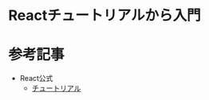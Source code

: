 # Reactチュートリアルから入門

# 参考記事

- React公式
  - [チュートリアル](https://ja.reactjs.org/tutorial/tutorial.html#setup-for-the-tutorial)
